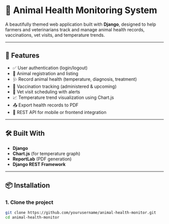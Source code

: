 # 🐄 Animal Health Monitoring System

A beautifully themed web application built with **Django**, designed to help farmers and veterinarians track and manage animal health records, vaccinations, vet visits, and temperature trends.

---

## 🚀 Features

- ✅ User authentication (login/logout)
- 🐾 Animal registration and listing
- 🩺 Record animal health (temperature, diagnosis, treatment)
- 💉 Vaccination tracking (administered & upcoming)
- 📅 Vet visit scheduling with alerts
- 📈 Temperature trend visualization using Chart.js
- 📤 Export health records to PDF
- 📱 REST API for mobile or frontend integration

---

## 🛠️ Built With

- **Django**
- **Chart.js** (for temperature graph)
- **ReportLab** (PDF generation)
- **Django REST Framework**

---

## 📦 Installation

### 1. Clone the project

```bash
git clone https://github.com/yourusername/animal-health-monitor.git
cd animal-health-monitor
